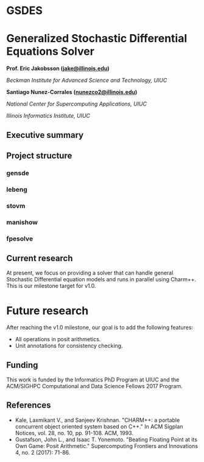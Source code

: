 # GSDES
# Generalized Stochastic Differential Equations Solver

**Prof. Eric Jakobsson (jake@illinois.edu)**

*Beckman Institute for Advanced Science and Technology, UIUC*

**Santiago Nunez-Corrales (nunezco2@illinois.edu)**

*National Center for Supercomputing Applications, UIUC*

*Illinois Informatics Institute, UIUC*

## Executive summary

## Project structure

### gensde

### lebeng

### stovm

### manishow

### fpesolve

## Current research

At present, we focus on providing a solver that can handle general Stochastic
Differential equation models and runs in parallel using Charm++. This is our
milestone target for v1.0.

# Future research

After reaching the v1.0 milestone, our goal is to add the following features:

* All operations in posit arithmetics.
* Unit annotations for consistency checking.

## Funding

This work is funded by the Informatics PhD Program at UIUC and the ACM/SIGHPC
Computational and Data Science Fellows 2017 Program.

## References

* Kale, Laxmikant V., and Sanjeev Krishnan. "CHARM++: a portable concurrent
object oriented system based on C++." In ACM Sigplan Notices, vol. 28, no. 10,
pp. 91-108. ACM, 1993.
* Gustafson, John L., and Isaac T. Yonemoto. "Beating Floating Point at its Own
Game: Posit Arithmetic." Supercomputing Frontiers and Innovations 4, no. 2
(2017): 71-86.
